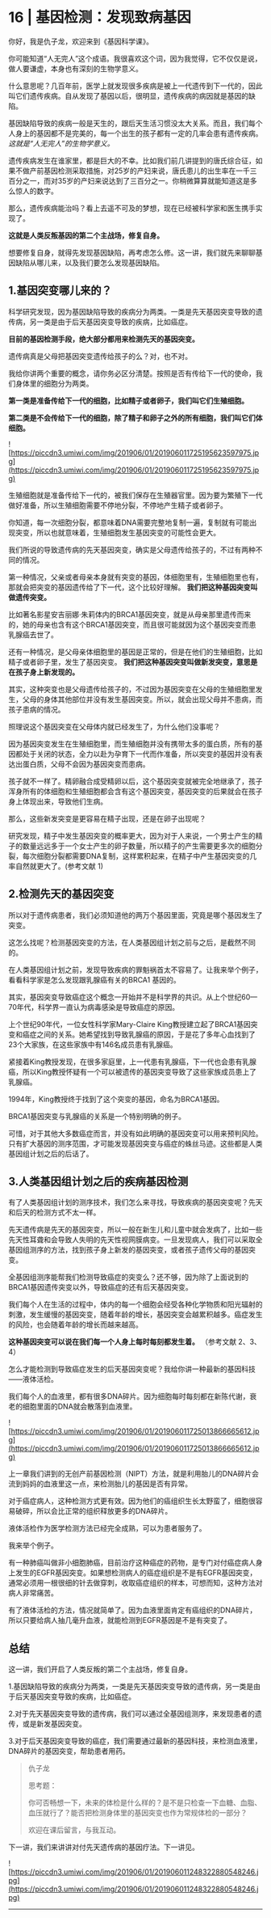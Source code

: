 # 16 | 基因检测：发现致病基因

你好，我是仇子龙，欢迎来到《基因科学课》。

你可能知道“人无完人”这个成语。我很喜欢这个词，因为我觉得，它不仅仅是说，做人要谦虚，本身也有深刻的生物学意义。

什么意思呢？几百年前，医学上就发现很多疾病是被上一代遗传到下一代的，因此叫它们遗传疾病。自从发现了基因以后，很明显，遗传疾病的病因就是基因的缺陷。

基因缺陷导致的疾病一般是天生的，跟后天生活习惯没太大关系。而且，我们每个人身上的基因都不是完美的，每一个出生的孩子都有一定的几率会患有遗传疾病。 *这就是“人无完人”的生物学意义。*

遗传疾病发生在谁家里，都是巨大的不幸。比如我们前几讲提到的唐氏综合征，如果不做产前基因检测采取措施，对25岁的产妇来说，唐氏患儿的出生率在一千三百分之一，而对35岁的产妇来说达到了三百分之一。你稍微算算就能知道这是多么惊人的数字。

那么，遗传疾病能治吗？看上去遥不可及的梦想，现在已经被科学家和医生携手实现了。

 **这就是人类反叛基因的第二个主战场，修复自身。**

想要修复自身，就得先发现基因缺陷，再考虑怎么修。这一讲，我们就先来聊聊基因缺陷从哪儿来，以及我们要怎么发现基因缺陷。

## 1.基因突变哪儿来的？

科学研究发现，因为基因缺陷导致的疾病分为两类。一类是先天基因突变导致的遗传病，另一类是由于后天基因突变导致的疾病，比如癌症。

 **目前的基因检测手段，绝大部分都用来检测先天的基因突变。**

遗传病真是父母把基因突变遗传给孩子的么？对，也不对。

我给你讲两个重要的概念，请你务必区分清楚。按照是否有传给下一代的使命，我们身体里的细胞分为两类。

 **第一类是准备传给下一代的细胞，比如精子或者卵子，我们叫它们生殖细胞。**

 **第二类是不会传给下一代的细胞，除了精子和卵子之外的所有细胞，我们叫它们体细胞。**

![https://piccdn3.umiwi.com/img/201906/01/201906011725195623597975.jpg](https://piccdn3.umiwi.com/img/201906/01/201906011725195623597975.jpg)

生殖细胞就是准备传给下一代的，被我们保存在生殖器官里。因为要为繁殖下一代做好准备，所以生殖细胞需要不停地分裂，不停地产生精子或者卵子。

你知道，每一次细胞分裂，都意味着DNA需要完整地复制一遍，复制就有可能出现突变，所以也就意味着，生殖细胞发生基因突变的可能性会更大。

我们所说的导致遗传病的先天基因突变，确实是父母遗传给孩子的，不过有两种不同的情况。

第一种情况，父亲或者母亲本身就有突变的基因，体细胞里有，生殖细胞里也有，那就会把突变的基因遗传给了下一代，这个比较好理解。 **我们把这种基因突变叫做遗传突变。**

比如著名影星安吉丽娜·朱莉体内的BRCA1基因突变，就是从母亲那里遗传而来的，她的母亲也含有这个BRCA1基因突变，而且很可能就因为这个基因突变而患乳腺癌去世了。

还有一种情况，是父母亲体细胞里的基因是正常的，但是在他们的生殖细胞，比如精子或者卵子里，发生了基因突变。 **我们把这种基因突变叫做新发突变，意思是在孩子身上新发现的。**

其实，这种突变也是父母遗传给孩子的，不过因为基因突变在父母的生殖细胞里发生，父母的身体其他部位并没有发生基因突变。所以，就会出现父母并不患病，而孩子患病的情况。

照理说这个基因突变在父母体内就已经发生了，为什么他们没事呢？

因为基因突变发生在生殖细胞里，而生殖细胞并没有携带太多的蛋白质，所有的基因都处于关闭的状态，全力以赴为孕育下一代而作准备，所以突变的基因并没有表达出蛋白质，父母不会因为基因突变而患病。

孩子就不一样了。精卵融合成受精卵以后，这个基因突变就被完全地继承了，孩子浑身所有的体细胞和生殖细胞都会含有这个基因突变，基因突变的后果就会在孩子身上体现出来，导致他们生病。

那么，这些新发突变是更容易在精子出现，还是在卵子出现呢？

研究发现，精子中发生基因突变的概率更大，因为对于人来说，一个男士产生的精子的数量远远多于一个女士产生的卵子数量，所以精子的产生需要更多次的细胞分裂，每次细胞分裂都需要DNA复制，这样累积起来，在精子中产生基因突变的几率自然就更大了。(参考文献 1)

## 2.检测先天的基因突变

所以对于遗传病患者，我们必须知道他的两万个基因里面，究竟是哪个基因发生了突变。

这怎么找呢？检测基因突变的方法，在人类基因组计划之前与之后，是截然不同的。

在人类基因组计划之前，发现导致疾病的罪魁祸首太不容易了。让我来举个例子，看看科学家是怎么发现跟乳腺癌有关的BRCA1 基因的。

其实，基因突变导致癌症这个概念一开始并不是科学界的共识。从上个世纪60—70年代，科学界一直认为病毒感染是导致癌症的原因。

上个世纪90年代，一位女性科学家Mary-Claire King教授建立起了BRCA1基因突变和癌症之间的关系。她希望找到导致乳腺癌的原因，于是花了多年心血找到了23个大家族，在这些家族中有146名成员患有乳腺癌。

紧接着King教授发现，在很多家庭里，上一代患有乳腺癌，下一代也会患有乳腺癌，所以King教授怀疑有一个可以被遗传的基因突变导致了这些家族成员患上了乳腺癌。

1994年，King教授终于找到了这个突变的基因，命名为BRCA1基因。

BRCA1基因突变与乳腺癌的关系是一个特别明确的例子。

可惜，对于其他大多数癌症而言，并没有如此明确的基因突变可以用来预判风险。只有扩大基因的测序范围，才可能发现基因突变与癌症的蛛丝马迹。这些都是人类基因组计划之后的后话了。

## 3.人类基因组计划之后的疾病基因检测

有了人类基因组计划的测序技术，我们怎么来寻找，导致疾病的基因突变呢？先天和后天的检测方式不太一样。

先天遗传病是先天的基因突变，所以一般在新生儿和儿童中就会发病了，比如一些先天性耳聋和会导致人失明的先天性视网膜病变。一旦发现病人，我们可以采取全基因组测序的方法，找到孩子身上新发的基因突变，或者孩子遗传父母的基因突变。

全基因组测序能帮我们检测导致癌症的突变么？还不够，因为除了上面说到的BRCA1基因遗传突变以外，导致癌症的还有后天基因突变。

我们每个人在生活的过程中，体内的每一个细胞会经受各种化学物质和阳光辐射的刺激，发生缓慢的基因突变，随着年龄的增长，基因突变会越累积越多。癌症发生的风险，也会随着年龄的增长而越来越高。

 **这种基因突变可以说在我们每一个人身上每时每刻都发生着。** （参考文献 2、3、4）

怎么才能检测到导致癌症发生的后天基因突变呢？我给你讲一种最新的基因科技——液体活检。

我们每个人的血液里，都有很多DNA碎片。因为细胞每时每刻都在新陈代谢，衰老的细胞里面的DNA就会散落到血液里。

![https://piccdn3.umiwi.com/img/201906/01/201906011725013866665612.jpg](https://piccdn3.umiwi.com/img/201906/01/201906011725013866665612.jpg)

上一章我们讲到的无创产前基因检测（NIPT）方法，就是利用胎儿的DNA碎片会流到妈妈的血液里这一点，来检测胎儿的基因是否有异常。

对于癌症病人，这种检测方式更有效。因为他们的癌组织生长太野蛮了，细胞很容易破碎，所以会比正常的组织释放更多的DNA碎片。

液体活检作为医学检测方法已经完全成熟，可以为患者服务了。

我来举个例子。

有一种肺癌叫做非小细胞肺癌，目前治疗这种癌症的药物，是专门对付癌症病人身上发生的EGFR基因突变。如果想检测病人的癌症组织是不是有EGFR基因突变，通常必须用一根很细的针去做穿刺，收取癌症组织的样本，可想而知，这种方法对病人非常痛苦。

有了液体活检的方法，情况就简单了。因为血液里面肯定有癌组织的DNA碎片，所以只要给病人抽几毫升血液，就能检测到EGFR基因是不是有突变了。

## 总结

这一讲，我们开启了人类反叛的第二个主战场，修复自身。

1.基因缺陷导致的疾病分为两类，一类是先天基因突变导致的遗传病，另一类是由于后天基因突变导致的疾病，比如癌症。

2.对于先天基因突变导致的遗传病，我们可以通过全基因组测序，来发现患者的遗传，或是新发基因突变。

3.对于后天基因突变导致的癌症，我们需要通过最新的基因科技，来检测血液里，DNA碎片的基因突变，帮助患者用药。

> 仇子龙
> 
> 思考题：
> 
> 你可否畅想一下，未来的体检是什么样的？是不是只检查一下血糖、血脂、血压就行了？能否把检测身体里的基因突变也作为常规体检的一部分？
> 
> 欢迎在课后留言，与我互动。

下一讲，我们来讲讲对付先天遗传病的基因疗法。下一讲见。

![https://piccdn3.umiwi.com/img/201906/01/201906011248322880548246.jpg](https://piccdn3.umiwi.com/img/201906/01/201906011248322880548246.jpg)

---

